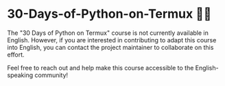 # 30-Days-of-Python-on-Termux 🐍📱

The "30 Days of Python on Termux" course is not currently available in English. However, if you are interested in contributing to adapt this course into English, you can contact the project maintainer to collaborate on this effort.

Feel free to reach out and help make this course accessible to the English-speaking community!
